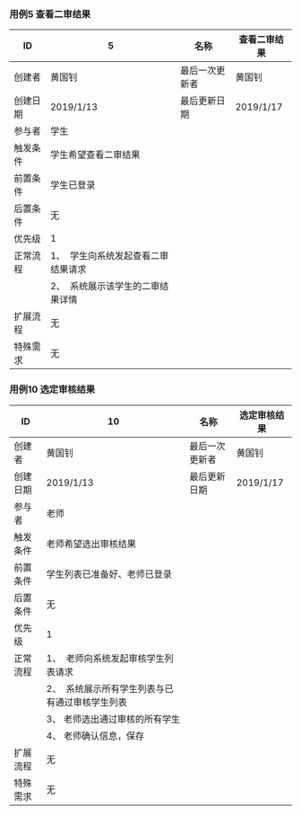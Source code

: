 ### 用例5 查看二审结果
| ID   | 5                    | 名称      | 查看二审结果     |
| ---- | ---------------------------- | ------- | ---------- |
| 创建者  | 黄国钊                           | 最后一次更新者 | 黄国钊         |
| 创建日期 | 2019/1/13                    | 最后更新日期  | 2019/1/17 |
| 参与者  | 学生   |         |            |
| 触发条件 | 学生希望查看二审结果 |         |            |
| 前置条件 | 学生已登录             |         |            |
| 后置条件 | 无               |         |            |
| 优先级  | 1                            |         |            |
| 正常流程 | 1、  学生向系统发起查看二审结果请求   |         |            |
|      | 2、  系统展示该学生的二审结果详情       |         |            |
| 扩展流程 |无           |         |            |
| 特殊需求 | 无             |         |            |  


### 用例10 选定审核结果
| ID   | 10                    | 名称      | 选定审核结果     |
| ---- | ---------------------------- | ------- | ---------- |
| 创建者  | 黄国钊                           | 最后一次更新者 | 黄国钊         |
| 创建日期 | 2019/1/13                    | 最后更新日期  | 2019/1/17 |
| 参与者  | 老师   |         |            |
| 触发条件 | 老师希望选出审核结果 |         |            |
| 前置条件 | 学生列表已准备好、老师已登录    |         |            |
| 后置条件 | 无               |         |            |
| 优先级  | 1                            |         |            |
| 正常流程 | 1、  老师向系统发起审核学生列表请求   |         |            |
|      | 2、  系统展示所有学生列表与已有通过审核学生列表        |         |            |   
|      | 3、  老师选出通过审核的所有学生         |         |            |
|      | 4、  老师确认信息，保存         |         |            |
| 扩展流程 | 无         |         |            |
| 特殊需求 | 无             |         |            |